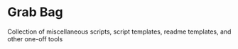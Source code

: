 # Grab Bag

Collection of miscellaneous scripts, script templates, readme templates, and other one-off tools